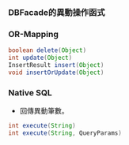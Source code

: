 ### DBFacade的異動操作函式

### OR-Mapping

``` java 
boolean delete(Object)
int update(Object)
InsertResult insert(Object)
void insertOrUpdate(Object)
```

### Native SQL

* 回傳異動筆數。

``` java
int execute(String)
int execute(String, QueryParams)
```